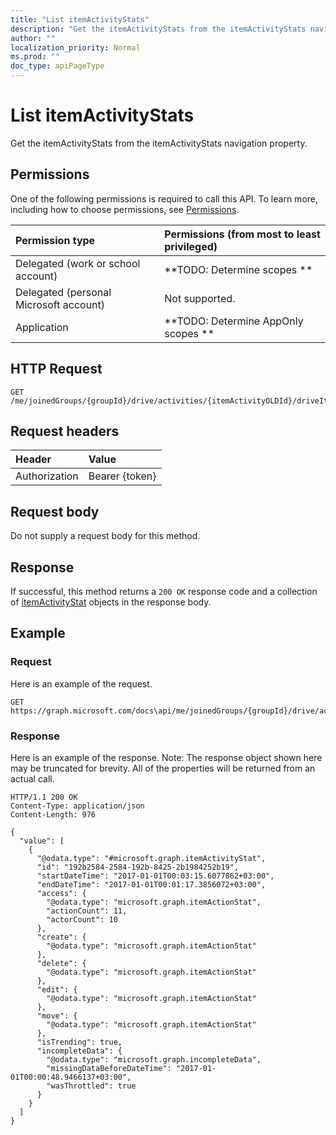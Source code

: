 ```yaml
---
title: "List itemActivityStats"
description: "Get the itemActivityStats from the itemActivityStats navigation property."
author: ""
localization_priority: Normal
ms.prod: ""
doc_type: apiPageType
---
```


# List itemActivityStats

Get the itemActivityStats from the itemActivityStats navigation property.

## Permissions
One of the following permissions is required to call this API. To learn more, including how to choose permissions, see [Permissions](/concepts/permissions-reference.md).

|Permission type|Permissions (from most to least privileged)|
|:---|:---|
|Delegated (work or school account)|**TODO: Determine scopes **|
|Delegated (personal Microsoft account)|Not supported.|
|Application|**TODO: Determine AppOnly scopes **|

## HTTP Request
<!-- {
  "blockType": "ignored"
}
-->
``` http
GET /me/joinedGroups/{groupId}/drive/activities/{itemActivityOLDId}/driveItem/analytics/itemActivityStats
```

## Request headers
|Header|Value|
|:---|:---|
|Authorization|Bearer {token}|

## Request body
Do not supply a request body for this method.

## Response
If successful, this method returns a `200 OK` response code and a collection of [itemActivityStat](../resources/itemactivitystat.md) objects in the response body.

## Example

### Request
Here is an example of the request.
<!-- {
  "blockType": "request",
  "name": "get_itemactivitystat"
}
-->
``` http
GET https://graph.microsoft.com/docs\api/me/joinedGroups/{groupId}/drive/activities/{itemActivityOLDId}/driveItem/analytics/itemActivityStats
```

### Response
Here is an example of the response. Note: The response object shown here may be truncated for brevity. All of the properties will be returned from an actual call.
<!-- {
  "blockType": "response",
  "truncated": true,
  "@odata.type": "collection(microsoft.graph.itemactivitystat)"
}
-->
``` http
HTTP/1.1 200 OK
Content-Type: application/json
Content-Length: 976

{
  "value": [
    {
      "@odata.type": "#microsoft.graph.itemActivityStat",
      "id": "192b2584-2584-192b-8425-2b1984252b19",
      "startDateTime": "2017-01-01T00:03:15.6077862+03:00",
      "endDateTime": "2017-01-01T00:01:17.3856072+03:00",
      "access": {
        "@odata.type": "microsoft.graph.itemActionStat",
        "actionCount": 11,
        "actorCount": 10
      },
      "create": {
        "@odata.type": "microsoft.graph.itemActionStat"
      },
      "delete": {
        "@odata.type": "microsoft.graph.itemActionStat"
      },
      "edit": {
        "@odata.type": "microsoft.graph.itemActionStat"
      },
      "move": {
        "@odata.type": "microsoft.graph.itemActionStat"
      },
      "isTrending": true,
      "incompleteData": {
        "@odata.type": "microsoft.graph.incompleteData",
        "missingDataBeforeDateTime": "2017-01-01T00:00:48.9466137+03:00",
        "wasThrottled": true
      }
    }
  ]
}
```

